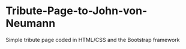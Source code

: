 # Tribute-Page-to-John-von-Neumann
Simple tribute page coded in HTML/CSS and the Bootstrap framework
